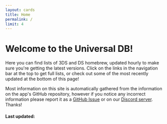 ```yaml
---
layout: cards
title: Home
permalink: /
limit: 4
---
```


# Welcome to the Universal DB!

Here you can find lists of 3DS and DS homebrew, updated hourly to make sure you're getting the latest versions. Click on the links in the navigation bar at the top to get full lists, or check out some of the most recently updated at the bottom of this page! 

Most information on this site is automatically gathered from the information on the app's GitHub repository, however if you notice any incorrect information please report it as a [GitHub Issue](https://github.com/Universal-Team/db/issues/new) or on our [Discord server](https://universal-team.net/discord). Thanks!

#### Last updated:
